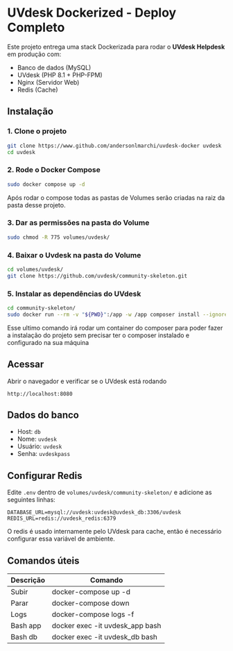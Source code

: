 
# UVdesk Dockerized - Deploy Completo

Este projeto entrega uma stack Dockerizada para rodar o **UVdesk Helpdesk** em produção com:

- Banco de dados (MySQL)
- UVdesk (PHP 8.1 + PHP-FPM)
- Nginx (Servidor Web)
- Redis (Cache)

## Instalação

### 1. Clone o projeto
```bash
git clone https://www.github.com/andersonlmarchi/uvdesk-docker uvdesk
cd uvdesk
```

### 2. Rode o Docker Compose
```bash
sudo docker compose up -d
```

Após rodar o compose todas as pastas de Volumes serão criadas na raiz da pasta desse projeto.

### 3. Dar as permissões na pasta do Volume
```bash
sudo chmod -R 775 volumes/uvdesk/
```

### 4. Baixar o Uvdesk na pasta do Volume
```bash
cd volumes/uvdesk/
git clone https://github.com/uvdesk/community-skeleton.git
```

### 5. Instalar as dependências do UVdesk
```bash
cd community-skeleton/
sudo docker run --rm -v "${PWD}":/app -w /app composer install --ignore-platform-req=ext-mailparse
```
Esse ultimo comando irá rodar um container do composer para poder fazer a instalação do projeto sem precisar ter o composer instalado e configurado na sua máquina

## Acessar

Abrir o navegador e verificar se o UVdesk está rodando

```
http://localhost:8080
```

## Dados do banco
- Host: `db`
- Nome: `uvdesk`
- Usuário: `uvdesk`
- Senha: `uvdeskpass`

## Configurar Redis
Edite `.env` dentro de `volumes/uvdesk/community-skeleton/` e adicione as seguintes linhas:
```
DATABASE_URL=mysql://uvdesk:uvdesk@uvdesk_db:3306/uvdesk
REDIS_URL=redis://uvdesk_redis:6379
```

O redis é usado internamente pelo UVdesk para cache, então é necessário configurar essa variável de ambiente.


## Comandos úteis
| Descrição         | Comando                         |
|-------------------|---------------------------------|
| Subir             | docker-compose up -d            |
| Parar             | docker-compose down             |
| Logs              | docker-compose logs -f          |
| Bash app          | docker exec -it uvdesk_app bash |
| Bash db           | docker exec -it uvdesk_db bash  |

